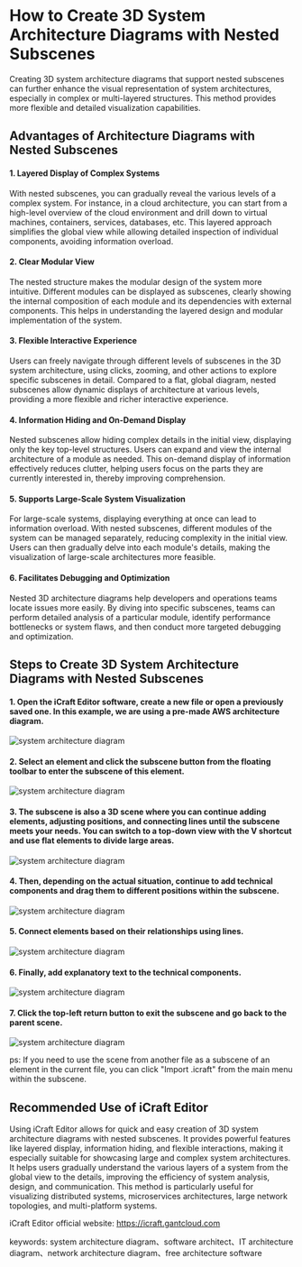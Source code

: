 <!--
 * @Descripttion: 
 * @MainAuthor: 
-->

# How to Create 3D System Architecture Diagrams with Nested Subscenes

Creating 3D system architecture diagrams that support nested subscenes can further enhance the visual representation of system architectures, especially in complex or multi-layered structures. This method provides more flexible and detailed visualization capabilities.

## Advantages of Architecture Diagrams with Nested Subscenes

#### 1. Layered Display of Complex Systems

With nested subscenes, you can gradually reveal the various levels of a complex system. For instance, in a cloud architecture, you can start from a high-level overview of the cloud environment and drill down to virtual machines, containers, services, databases, etc. This layered approach simplifies the global view while allowing detailed inspection of individual components, avoiding information overload.

#### 2. Clear Modular View

The nested structure makes the modular design of the system more intuitive. Different modules can be displayed as subscenes, clearly showing the internal composition of each module and its dependencies with external components. This helps in understanding the layered design and modular implementation of the system.

#### 3. Flexible Interactive Experience

Users can freely navigate through different levels of subscenes in the 3D system architecture, using clicks, zooming, and other actions to explore specific subscenes in detail. Compared to a flat, global diagram, nested subscenes allow dynamic displays of architecture at various levels, providing a more flexible and richer interactive experience.

#### 4. Information Hiding and On-Demand Display

Nested subscenes allow hiding complex details in the initial view, displaying only the key top-level structures. Users can expand and view the internal architecture of a module as needed. This on-demand display of information effectively reduces clutter, helping users focus on the parts they are currently interested in, thereby improving comprehension.

#### 5. Supports Large-Scale System Visualization

For large-scale systems, displaying everything at once can lead to information overload. With nested subscenes, different modules of the system can be managed separately, reducing complexity in the initial view. Users can then gradually delve into each module's details, making the visualization of large-scale architectures more feasible.

#### 6. Facilitates Debugging and Optimization

Nested 3D architecture diagrams help developers and operations teams locate issues more easily. By diving into specific subscenes, teams can perform detailed analysis of a particular module, identify performance bottlenecks or system flaws, and then conduct more targeted debugging and optimization.

## Steps to Create 3D System Architecture Diagrams with Nested Subscenes

#### 1. Open the iCraft Editor software, create a new file or open a previously saved one. In this example, we are using a pre-made AWS architecture diagram.
![system architecture diagram](../public/blog/subscene/1.jpg)
#### 2. Select an element and click the subscene button from the floating toolbar to enter the subscene of this element.
![system architecture diagram](../public/blog/subscene/2.jpg)
#### 3. The subscene is also a 3D scene where you can continue adding elements, adjusting positions, and connecting lines until the subscene meets your needs. You can switch to a top-down view with the V shortcut and use flat elements to divide large areas.
![system architecture diagram](../public/blog/subscene/3.jpg)
#### 4. Then, depending on the actual situation, continue to add technical components and drag them to different positions within the subscene.
![system architecture diagram](../public/blog/subscene/4.jpg)
#### 5. Connect elements based on their relationships using lines.
![system architecture diagram](../public/blog/subscene/5.jpg)
#### 6. Finally, add explanatory text to the technical components.
![system architecture diagram](../public/blog/subscene/6.jpg)
#### 7. Click the top-left return button to exit the subscene and go back to the parent scene.
![system architecture diagram](../public/blog/subscene/7.jpg)

ps: If you need to use the scene from another file as a subscene of an element in the current file, you can click "Import .icraft" from the main menu within the subscene.

## Recommended Use of iCraft Editor
Using iCraft Editor allows for quick and easy creation of 3D system architecture diagrams with nested subscenes. It provides powerful features like layered display, information hiding, and flexible interactions, making it especially suitable for showcasing large and complex system architectures. It helps users gradually understand the various layers of a system from the global view to the details, improving the efficiency of system analysis, design, and communication. This method is particularly useful for visualizing distributed systems, microservices architectures, large network topologies, and multi-platform systems.

iCraft Editor official website: https://icraft.gantcloud.com

keywords: system architecture diagram、software architect、IT architecture diagram、network architecture diagram、free architecture software